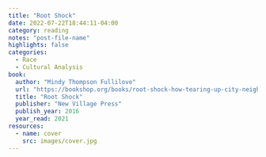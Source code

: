 ```yaml
---
title: "Root Shock"
date: 2022-07-22T18:44:11-04:00
category: reading
notes: "post-file-name"
highlights: false
categories:
  - Race
  - Cultural Analysis
book:
  author: "Mindy Thompson Fullilove"
  url: "https://bookshop.org/books/root-shock-how-tearing-up-city-neighborhoods-hurts-america-and-what-we-can-do-about-it/9781613320198"
  title: "Root Shock"
  publisher: "New Village Press"
  publish_year: 2016
  year_read: 2021
resources:
  - name: cover
    src: images/cover.jpg
---
```


